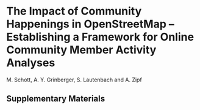 # The Impact of Community Happenings in OpenStreetMap – Establishing a Framework for Online Community Member Activity Analyses
M. Schott, A. Y. Grinberger, S. Lautenbach and A. Zipf

## Supplementary Materials
